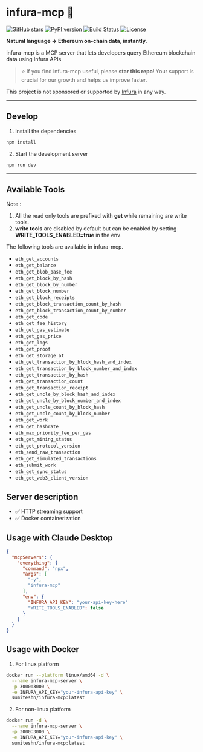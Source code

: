 # infura-mcp 🌱

[![GitHub stars](https://img.shields.io/github/stars/deflang/infura-mcp?style=social)](https://github.com/deflang/infura-mcp/stargazers)
[![PyPI version](https://img.shields.io/pypi/v/infura-mcp)](https://pypi.org/project/infura-mcp/)
[![Build Status](https://img.shields.io/github/actions/workflow/status/deflang/infura-mcp/ci.yml?branch=main)](https://github.com/deflang/infura-mcp/actions)
[![License](https://img.shields.io/github/license/deflang/infura-mcp)](./LICENSE)

**Natural language → Ethereum on-chain data, instantly.**

infura-mcp is a MCP server that lets developers query Ethereum blockchain data using Infura APIs

> ⭐ If you find infura-mcp useful, please **star this repo**! Your support is crucial for our growth and helps us improve faster.

This project is not sponsored or supported by [Infura](https://www.infura.io) in any way.

---

## Develop

1. Install the dependencies

```bash
npm install
```

2. Start the development server

```bash
npm run dev
```

---

## Available Tools

Note :

1. All the read only tools are prefixed with **get** while remaining are write tools.
2. **write tools** are disabled by default but can be enabled by setting **WRITE_TOOLS_ENABLED=true** in the env

The following tools are available in infura-mcp.

- `eth_get_accounts`
- `eth_get_balance`
- `eth_get_blob_base_fee`
- `eth_get_block_by_hash`
- `eth_get_block_by_number`
- `eth_get_block_number`
- `eth_get_block_receipts`
- `eth_get_block_transaction_count_by_hash`
- `eth_get_block_transaction_count_by_number`
- `eth_get_code`
- `eth_get_fee_history`
- `eth_get_gas_estimate`
- `eth_get_gas_price`
- `eth_get_logs`
- `eth_get_proof`
- `eth_get_storage_at`
- `eth_get_transaction_by_block_hash_and_index`
- `eth_get_transaction_by_block_number_and_index`
- `eth_get_transaction_by_hash`
- `eth_get_transaction_count`
- `eth_get_transaction_receipt`
- `eth_get_uncle_by_block_hash_and_index`
- `eth_get_uncle_by_block_number_and_index`
- `eth_get_uncle_count_by_block_hash`
- `eth_get_uncle_count_by_block_number`
- `eth_get_work`
- `eth_get_hashrate`
- `eth_max_priority_fee_per_gas`
- `eth_get_mining_status`
- `eth_get_protocol_version`
- `eth_send_raw_transaction`
- `eth_get_simulated_transactions`
- `eth_submit_work`
- `eth_get_sync_status`
- `eth_get_web3_client_version`

## Server description

- ✅ HTTP streaming support
- ✅ Docker containerization

## Usage with Claude Desktop

```json
{
  "mcpServers": {
    "everything": {
      "command": "npx",
      "args": [
        "-y",
        "infura-mcp"
      ],
      "env": {
        "INFURA_API_KEY": "your-api-key-here"
        "WRITE_TOOLS_ENABLED": false
      }
    }
  }
}
```

## Usage with Docker

1. For linux platform

```bash
docker run --platform linux/amd64 -d \
  --name infura-mcp-server \
  -p 3000:3000 \
  -e INFURA_API_KEY="your-infura-api-key" \
  sumiteshn/infura-mcp:latest
```

2. For non-linux platform

```bash
docker run -d \
  --name infura-mcp-server \
  -p 3000:3000 \
  -e INFURA_API_KEY="your-infura-api-key" \
  sumiteshn/infura-mcp:latest
```
